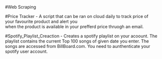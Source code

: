 #Web Scraping

#Price Tracker - 
A script that can be ran on cloud daily to track price of your favourite product and  alert you\
when the product is available in your prefferd price thruogh an email.

#Spotify_Playlist_Creaction - 
Creates a spotify playlist on your acoount.
The playlist contains the current Top 100 songs of given date you enter.
The songs are accessed from BillBoard.com.
You need to aunthenticate your spotify user account.
